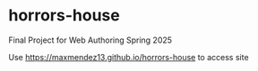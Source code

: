 # horrors-house
Final Project for Web Authoring Spring 2025


Use
https://maxmendez13.github.io/horrors-house
to access site
